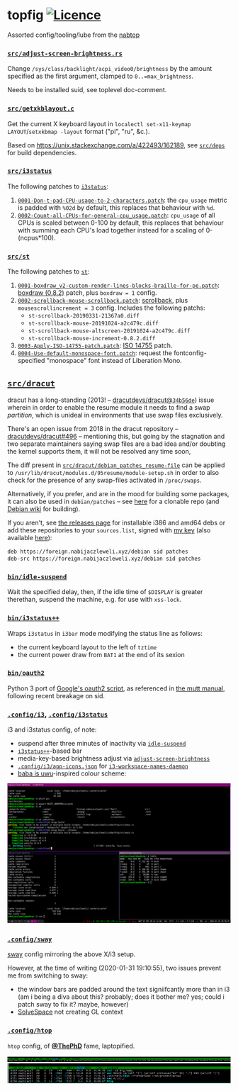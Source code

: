 # topfig [![Licence](https://img.shields.io/badge/license-MIT-blue.svg?style=flat)](LICENSE)
Assorted config/tooling/lube from the [nabtop](https://twitter.com/nabijaczleweli/status/1213277562434142211)


### [`src/adjust-screen-brightness.rs`](src/adjust-screen-brightness.rs)

Change `/sys/class/backlight/acpi_video0/brightness` by the amount specified as the first argument, clamped to `0..=max_brightness`.

Needs to be installed suid, see toplevel doc-comment.


### [`src/getxkblayout.c`](src/getxkblayout.c)

Get the current X keyboard layout in `localectl set-x11-keymap LAYOUT`/`setxkbmap -layout` format ("pl", "ru", &c.).

Based on https://unix.stackexchange.com/a/422493/162189, see [`src/deps`](src/deps) for build dependencies.


### [`src/i3status`](src/i3status)

The following patches to [`i3status`](https://github.com/i3/i3status):

1. [`0001-Don-t-pad-CPU-usage-to-2-characters.patch`](src/i3status/0001-Don-t-pad-CPU-usage-to-2-characters.patch):
   the `cpu_usage` metric is padded with `%02d` by default,
   this replaces that behaviour with `%d`.
2. [`0002-Count-all-CPUs-for-general-cpu_usage.patch`](src/i3status/0002-Count-all-CPUs-for-general-cpu_usage.patch):
   `cpu_usage` of all CPUs is scaled between 0-100 by default,
   this replaces that behaviour with summing each CPU's load together instead for a scaling of 0-(ncpus\*100).


### [`src/st`](src/st)

The following patches to [`st`](http://st.suckless.org):

1. [`0001-boxdraw_v2-custom-render-lines-blocks-braille-for-pe.patch`](src/st/0001-boxdraw_v2-custom-render-lines-blocks-braille-for-pe.patch):
   [boxdraw (0.8.2)](http://st.suckless.org/patches/boxdraw) patch, plus `boxdraw = 1` config.
2. [`0002-scrollback-mouse-scrollback.patch`](src/st/0002-scrollback-mouse-scrollback.patch):
   [scrollback](http://st.suckless.org/patches/scrollback), plus `mousescrollincrement = 3` config.
   Includes the following patchs:
    * `st-scrollback-20190331-21367a0.diff`
    * `st-scrollback-mouse-20191024-a2c479c.diff`
    * `st-scrollback-mouse-altscreen-20191024-a2c479c.diff`
    * `st-scrollback-mouse-increment-0.8.2.diff`
3. [`0003-Apply-ISO-14755-patch.patch`](src/st/0003-Apply-ISO-14755-patch.patch):
   [ISO 14755](http://st.suckless.org/patches/iso14755/st-iso14755-20180911-67d0cb6.diff) patch.
4. [`0004-Use-default-monospace-font.patch`](src/st/0005-Use-default-monospace-font.patch):
   request the fontconfig-specified "monospace" font instead of Liberation Mono.


## [`src/dracut`](src/dracut)

dracut has a long-standing (2013! – [dracutdevs/dracut@`34b56de`](https://github.com/dracutdevs/dracut/commit/34b56de12aad622d602d6e3bd434e02c840f1cd0))
  issue wherein in order to enable the resume module it needs to find a swap *partition*,
  which is unideal in environments that use swap files exclusively.

There's an open issue from 2018 in the dracut repository – [dracutdevs/dracut#496](https://github.com/dracutdevs/dracut/issues/496) – mentioning this,
  but going by the stagnation and two separate maintainers saying swap files are a bad idea and/or doubting the kernel supports them,
  it will not be resolved any time soon,

The diff present in [`src/dracut/debian_patches_resume-file`](src/dracut/debian_patches_resume-file) can be applied to `/usr/lib/dracut/modules.d/95resume/module-setup.sh` in order to also check for the presence of any swap-files activated in `/proc/swaps`.

Alternatively, if you prefer, and are in the mood for building some packages, it can also be used in `debian/patches` – see [here](https://github.com/nabijaczleweli/dracut) for a clonable repo (and [Debian wiki](https://wiki.debian.org/PackagingWithGit) for building).

If you aren't, see [the releases page](https://github.com/nabijaczleweli/dracut/releases/latest) for installable i386 and amd64 debs or add these repositories to your `sources.list`, signed with [my key](https://keybase.io/nabijaczleweli) (also available [here](https://foreign.nabijaczleweli.xyz/debian/nabijaczleweli.gpg.key)):

```
deb https://foreign.nabijaczleweli.xyz/debian sid patches
deb-src https://foreign.nabijaczleweli.xyz/debian sid patches
```

### [`bin/idle-suspend`](bin/idle-suspend)

Wait the specified delay, then, if the idle time of `$DISPLAY` is greater therethan, suspend the machine, e.g. for use with `xss-lock`.


### [`bin/i3status++`](bin/i3status++)

Wraps `i3status` in `i3bar` mode modifying the status line as follows:
  * the current keyboard layout to the left of `tztime`
  * the current power draw from `BAT1` at the end of its sexion


### [`bin/oauth2`](bin/oauth2)

Python 3 port of [Google's oauth2 script](https://github.com/google/gmail-oauth2-tools/blob/master/python/oauth2.py),
  as referenced in [the mutt manual](http://www.mutt.org/doc/manual/#oauth),
  following recent breakage on sid.


### [`.config/i3`](.config/i3), [`.config/i3status`](.config/i3status)

i3 and i3status config, of note:
  * suspend after three minutes of inactivity via [`idle-suspend`](#binidle-suspend)
  * [`i3status++`](#bini3status)-based bar
  * media-key-based brightness adjust via [`adjust-screen-brightness`](#srcadjust-screen-brightnessrs)
  * [`.config/i3/app-icons.json`](.config/i3/app-icons.json) for [`i3-workspace-names-daemon`](https://github.com/cboddy/i3-workspace-names-daemon)
  * [baba is uwu](https://wiittyusername.tumblr.com/post/183597057765/baba-is-uwu)-inspired colour scheme:

[![i3 screenshot](screenshots/2020-01-29-18:39:36-nabtop-1280x800.png)](https://raw.githubusercontent.com/nabijaczleweli/topfig/master/screenshots/2020-01-29-18%3A39%3A36-nabtop-1280x800.png)


### [`.config/sway`](.config/sway)

[sway](https://github.com/swaywm/sway) config mirroring the above X/i3 setup.

However, at the time of writing (2020-01-31 19:10:55), two issues prevent me from switching to sway:
  * the window bars are padded around the text signiifcantly more than in i3 (am i being a diva about this? probably; does it bother me? yes; could i patch sway to fix it? maybe, however)
  * [SolveSpace](http://solvespace.com) not creating GL context


### [`.config/htop`](.config/htop)

`htop` config, of [**@ThePhD**](https://github.com/ThePhD/dotfiles/commit/e64186c944b5f08ac9e0e2a8498498dccbd22707) fame, laptopified.

[![htop screenshot 1](screenshots/htop-647541072033218611.png)](https://raw.githubusercontent.com/nabijaczleweli/topfig/master/screenshots/htop-647541072033218611.png)
[![htop screenshot 2](screenshots/htop-647540165316968467.png)](https://raw.githubusercontent.com/nabijaczleweli/topfig/master/screenshots/htop-647540165316968467.png)

